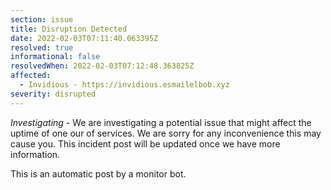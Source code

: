```yaml
---
section: issue
title: Disruption Detected
date: 2022-02-03T07:11:40.063395Z
resolved: true
informational: false
resolvedWhen: 2022-02-03T07:12:48.363825Z
affected:
  - Invidious - https://invidious.esmailelbob.xyz
severity: disrupted
---
```

*Investigating* - We are investigating a potential issue that might affect the uptime of one our of services. We are sorry for any inconvenience this may cause you. This incident post will be updated once we have more information.

This is an automatic post by a monitor bot.
        